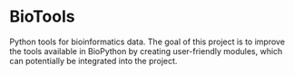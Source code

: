 BioTools
========

Python tools for bioinformatics data. The goal of this project is to improve the tools available in BioPython by creating user-friendly modules, which can potentially be integrated into the project.
